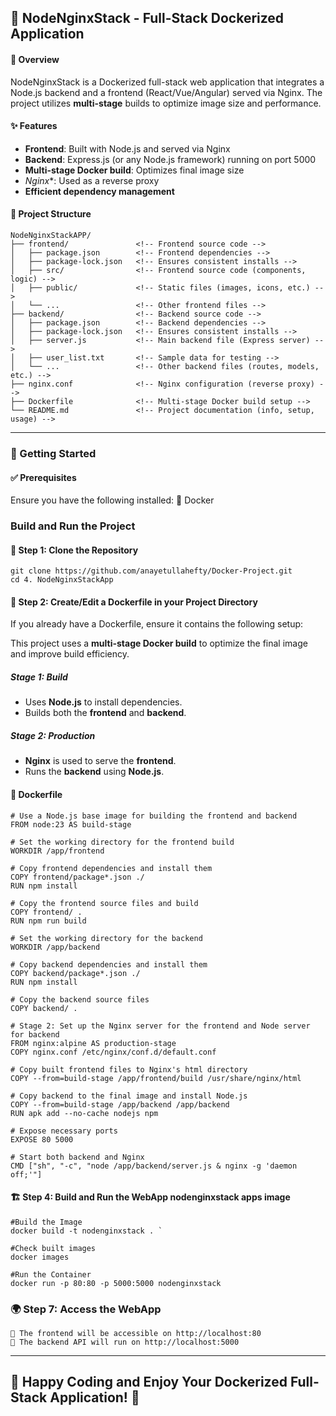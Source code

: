 ## 🚀 NodeNginxStack - Full-Stack Dockerized Application

#### 🌟 Overview

NodeNginxStack is a Dockerized full-stack web application that integrates a Node.js backend and a frontend (React/Vue/Angular) served via Nginx. The project utilizes **multi-stage** builds to optimize image size and performance.

#### ✨ Features
- **Frontend**: Built with Node.js and served via Nginx
- **Backend**: Express.js (or any Node.js framework) running on port 5000
- **Multi-stage Docker build**: Optimizes final image size
- *Nginx**: Used as a reverse proxy
- **Efficient dependency management**


#### 📂 Project Structure
```
NodeNginxStackAPP/  
├── frontend/               <!-- Frontend source code -->
│   ├── package.json        <!-- Frontend dependencies -->
│   ├── package-lock.json   <!-- Ensures consistent installs -->
│   ├── src/                <!-- Frontend source code (components, logic) -->
│   ├── public/             <!-- Static files (images, icons, etc.) -->
│   └── ...                 <!-- Other frontend files -->
├── backend/                <!-- Backend source code -->
│   ├── package.json        <!-- Backend dependencies -->
│   ├── package-lock.json   <!-- Ensures consistent installs -->
│   ├── server.js           <!-- Main backend file (Express server) -->
│   ├── user_list.txt       <!-- Sample data for testing -->
│   └── ...                 <!-- Other backend files (routes, models, etc.) -->
├── nginx.conf              <!-- Nginx configuration (reverse proxy) -->
├── Dockerfile              <!-- Multi-stage Docker build setup -->
└── README.md               <!-- Project documentation (info, setup, usage) -->
```
---
### 🚀 Getting Started

#### ✅ Prerequisites

Ensure you have the following installed: <a href="https://www.docker.com/" style="text-decoration: none;">🐳 Docker</a>


### Build and Run the Project

#### 🚀 Step 1: Clone the Repository
```
git clone https://github.com/anayetullahefty/Docker-Project.git
cd 4. NodeNginxStackApp
```
#### 🐳 Step 2: Create/Edit a Dockerfile in your Project Directory
If you already have a Dockerfile, ensure it contains the following setup:

This project uses a **multi-stage Docker build** to optimize the final image and improve build efficiency.

##### Stage 1: Build

- Uses **Node.js** to install dependencies.
- Builds both the **frontend** and **backend**.

##### Stage 2: Production

- **Nginx** is used to serve the **frontend**.
- Runs the **backend** using **Node.js**.

#### 📜 Dockerfile
```
# Use a Node.js base image for building the frontend and backend
FROM node:23 AS build-stage

# Set the working directory for the frontend build
WORKDIR /app/frontend

# Copy frontend dependencies and install them
COPY frontend/package*.json ./
RUN npm install

# Copy the frontend source files and build
COPY frontend/ .
RUN npm run build

# Set the working directory for the backend
WORKDIR /app/backend

# Copy backend dependencies and install them
COPY backend/package*.json ./
RUN npm install

# Copy the backend source files
COPY backend/ .

# Stage 2: Set up the Nginx server for the frontend and Node server for backend
FROM nginx:alpine AS production-stage
COPY nginx.conf /etc/nginx/conf.d/default.conf

# Copy built frontend files to Nginx's html directory
COPY --from=build-stage /app/frontend/build /usr/share/nginx/html

# Copy backend to the final image and install Node.js
COPY --from=build-stage /app/backend /app/backend
RUN apk add --no-cache nodejs npm

# Expose necessary ports
EXPOSE 80 5000

# Start both backend and Nginx
CMD ["sh", "-c", "node /app/backend/server.js & nginx -g 'daemon off;'"]
```



#### 🏗️ Step 4:  Build and Run the WebApp nodenginxstack apps image

```
#Build the Image
docker build -t nodenginxstack . `

#Check built images 
docker images

#Run the Container
docker run -p 80:80 -p 5000:5000 nodenginxstack
```

### 🌍 Step 7: Access the WebApp
```
🔗 The frontend will be accessible on http://localhost:80
🔗 The backend API will run on http://localhost:5000
```
---
🚀 Happy Coding and Enjoy Your Dockerized Full-Stack Application! 🎉
---
